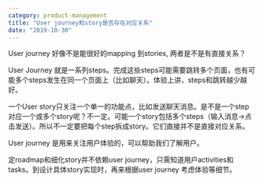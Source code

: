 ```yaml
---
category: product-management
title: "User journey和story是否存在对应关系"
date: "2019-10-30"
---
```


User journey 好像不是能很好的mapping 到stories, 两者是不是有直接关系？ 

User Journey 就是一系列steps。完成这些steps可能需要跳转多个页面，也有可能多个steps发生在同一个页面上（比如聊天）。体验上讲，steps和跳转越少越好。 

一个User story只关注一个单一的功能点，比如发送聊天消息。是不是一个step 对应一个或多个story呢？不一定。可能一个story包括多个steps（输入消息->点击发送）。所以不一定要把每个step拆成story。它们直接并不是直接对应关系。 

User journey 是用来关注用户体验的，可以帮助我们了解用户。 

定roadmap和细化story并不依赖user journey，只需知道用户activities和tasks。到设计具体story实现时，再来根据user journey 考虑体验等细节。
